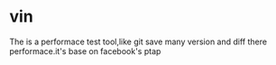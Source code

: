 # vin
The is a performace test tool,like git save many version and diff there performace.it's base on facebook's ptap
